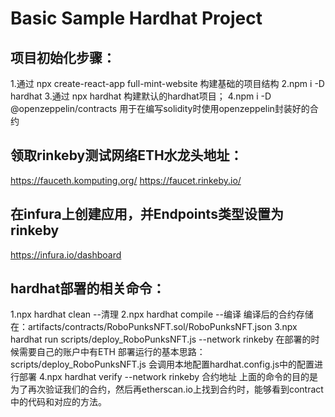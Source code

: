 # Basic Sample Hardhat Project

## 项目初始化步骤：
1.通过 npx create-react-app full-mint-website 构建基础的项目结构
2.npm i -D hardhat
3.通过 npx hardhat 构建默认的hardhat项目；
4.npm i -D @openzeppelin/contracts 用于在编写solidity时使用openzeppelin封装好的合约

## 领取rinkeby测试网络ETH水龙头地址：
https://fauceth.komputing.org/
https://faucet.rinkeby.io/

## 在infura上创建应用，并Endpoints类型设置为rinkeby
https://infura.io/dashboard

## hardhat部署的相关命令：
1.npx hardhat clean  --清理
2.npx hardhat compile --编译
编译后的合约存储在：artifacts/contracts/RoboPunksNFT.sol/RoboPunksNFT.json
3.npx hardhat run scripts/deploy_RoboPunksNFT.js --network rinkeby
在部署的时候需要自己的账户中有ETH
部署运行的基本思路：
scripts/deploy_RoboPunksNFT.js 会调用本地配置hardhat.config.js中的配置进行部署
4.npx hardhat verify --network rinkeby 合约地址
上面的命令的目的是为了再次验证我们的合约，然后再etherscan.io上找到合约时，能够看到contract中的代码和对应的方法。